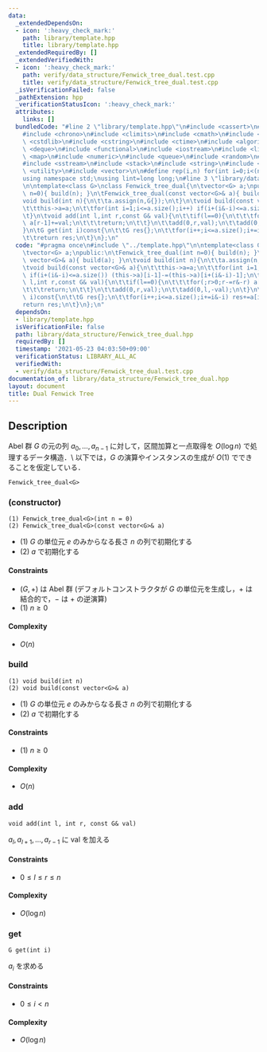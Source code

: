 ```yaml
---
data:
  _extendedDependsOn:
  - icon: ':heavy_check_mark:'
    path: library/template.hpp
    title: library/template.hpp
  _extendedRequiredBy: []
  _extendedVerifiedWith:
  - icon: ':heavy_check_mark:'
    path: verify/data_structure/Fenwick_tree_dual.test.cpp
    title: verify/data_structure/Fenwick_tree_dual.test.cpp
  _isVerificationFailed: false
  _pathExtension: hpp
  _verificationStatusIcon: ':heavy_check_mark:'
  attributes:
    links: []
  bundledCode: "#line 2 \"library/template.hpp\"\n#include <cassert>\n#include <cctype>\n\
    #include <chrono>\n#include <climits>\n#include <cmath>\n#include <cstdio>\n#include\
    \ <cstdlib>\n#include <cstring>\n#include <ctime>\n#include <algorithm>\n#include\
    \ <deque>\n#include <functional>\n#include <iostream>\n#include <limits>\n#include\
    \ <map>\n#include <numeric>\n#include <queue>\n#include <random>\n#include <set>\n\
    #include <sstream>\n#include <stack>\n#include <string>\n#include <tuple>\n#include\
    \ <utility>\n#include <vector>\n\n#define rep(i,n) for(int i=0;i<(n);i++)\n\n\
    using namespace std;\nusing lint=long long;\n#line 3 \"library/data_structure/Fenwick_tree_dual.hpp\"\
    \n\ntemplate<class G>\nclass Fenwick_tree_dual{\n\tvector<G> a;\npublic:\n\tFenwick_tree_dual(int\
    \ n=0){ build(n); }\n\tFenwick_tree_dual(const vector<G>& a){ build(a); }\n\t\
    void build(int n){\n\t\ta.assign(n,G{});\n\t}\n\tvoid build(const vector<G>& a){\n\
    \t\tthis->a=a;\n\t\tfor(int i=1;i<=a.size();i++) if(i+(i&-i)<=a.size()) (this->a)[i-1]-=(this->a)[i+(i&-i)-1];\n\
    \t}\n\tvoid add(int l,int r,const G& val){\n\t\tif(l==0){\n\t\t\tfor(;r>0;r-=r&-r)\
    \ a[r-1]+=val;\n\t\t\treturn;\n\t\t}\n\t\tadd(0,r,val);\n\t\tadd(0,l,-val);\n\t\
    }\n\tG get(int i)const{\n\t\tG res{};\n\t\tfor(i++;i<=a.size();i+=i&-i) res+=a[i-1];\n\
    \t\treturn res;\n\t}\n};\n"
  code: "#pragma once\n#include \"../template.hpp\"\n\ntemplate<class G>\nclass Fenwick_tree_dual{\n\
    \tvector<G> a;\npublic:\n\tFenwick_tree_dual(int n=0){ build(n); }\n\tFenwick_tree_dual(const\
    \ vector<G>& a){ build(a); }\n\tvoid build(int n){\n\t\ta.assign(n,G{});\n\t}\n\
    \tvoid build(const vector<G>& a){\n\t\tthis->a=a;\n\t\tfor(int i=1;i<=a.size();i++)\
    \ if(i+(i&-i)<=a.size()) (this->a)[i-1]-=(this->a)[i+(i&-i)-1];\n\t}\n\tvoid add(int\
    \ l,int r,const G& val){\n\t\tif(l==0){\n\t\t\tfor(;r>0;r-=r&-r) a[r-1]+=val;\n\
    \t\t\treturn;\n\t\t}\n\t\tadd(0,r,val);\n\t\tadd(0,l,-val);\n\t}\n\tG get(int\
    \ i)const{\n\t\tG res{};\n\t\tfor(i++;i<=a.size();i+=i&-i) res+=a[i-1];\n\t\t\
    return res;\n\t}\n};\n"
  dependsOn:
  - library/template.hpp
  isVerificationFile: false
  path: library/data_structure/Fenwick_tree_dual.hpp
  requiredBy: []
  timestamp: '2021-05-23 04:03:50+09:00'
  verificationStatus: LIBRARY_ALL_AC
  verifiedWith:
  - verify/data_structure/Fenwick_tree_dual.test.cpp
documentation_of: library/data_structure/Fenwick_tree_dual.hpp
layout: document
title: Dual Fenwick Tree
---
```


## Description
Abel 群 $G$ の元の列 $a_0,\ldots,a_{n-1}$ に対して，区間加算と一点取得を $O(\log n)$ で処理するデータ構造．\\
以下では，$G$ の演算やインスタンスの生成が $O(1)$ でできることを仮定している．
```
Fenwick_tree_dual<G>
```

### (constructor)
```
(1) Fenwick_tree_dual<G>(int n = 0)
(2) Fenwick_tree_dual<G>(const vector<G>& a)
```
- (1) $G$ の単位元 $e$ のみからなる長さ $n$ の列で初期化する
- (2) $a$ で初期化する

#### Constraints
- $(G,+)$ は Abel 群 (デフォルトコンストラクタが $G$ の単位元を生成し，$+$ は結合的で，$-$ は $+$ の逆演算)
- (1) $n\ge0$

#### Complexity
- $O(n)$

### build
```
(1) void build(int n)
(2) void build(const vector<G>& a)
```
- (1) $G$ の単位元 $e$ のみからなる長さ $n$ の列で初期化する
- (2) $a$ で初期化する

#### Constraints
- (1) $n\ge0$

#### Complexity
- $O(n)$

### add
```
void add(int l, int r, const G& val)
```
$a_l,a_{l+1},\ldots,a_{r-1}$ に $\mathrm{val}$ を加える

#### Constraints
- $0\le l\le r\le n$

#### Complexity
- $O(\log n)$

### get
```
G get(int i)
```
$a_i$ を求める

#### Constraints
- $0\le i\lt n$

#### Complexity
- $O(\log n)$
